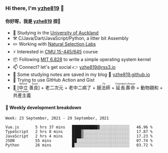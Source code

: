 ### Hi there, I'm [yzhe819](https://github.com/yzhe819) 👋

#### 你好呀，我是 [yzhe819](https://github.com/yzhe819) 捏👋

- 📖 Studying in the [University of Auckland](https://www.auckland.ac.nz/en.html)
- :hammer_and_pick: C/Java/Dart/JavaScript/Python, a litter bit Assembly
- :pencil2: Working with [Natural Selection Labs](https://github.com/NaturalSelectionLabs)
- ⚡ Interested in [CMU 15-445/645](https://15445.courses.cs.cmu.edu/fall2020/) course
- 📦 Following [MIT 6.828](https://pdos.csail.mit.edu/6.828/2018/overview.html) to write a simple operating system kernel
- 📫 Connect? let's get social 👉 yzhe819@rss3.io
- :scroll: Some studying notes are saved in my blog :space_invader: [yzhe819.github.io](https://yzhe819.github.io/)
- 🌟 Trying to use GitHub Action and Gist
- 🔑 <ruby>[中立 善良]<rp>（</rp><rt>Neutral Good</rt><rp>）</rp></ruby> + 老二次元 + 老中二病了 + <ruby>膜法師<rp>（</rp><rt>+1s</rt><rp>）</rp></ruby> + <ruby>延長壽命<rp>（</rp><rt>Extended Lifespan</rt><rp>）</rp></ruby> + 動物親和 + <ruby>共產主義<rp>（</rp><rt>Communism</rt><rp>）</rp></ruby>



#### 📝 Weekly development breakdown

<!--START_SECTION:waka-->
```text
Week: 23 September, 2021 - 29 September, 2021

Vue.js       5 hrs 37 mins   ███████████▓░░░░░░░░░░░░░   46.96 % 
TypeScript   2 hrs 8 mins    ████▒░░░░░░░░░░░░░░░░░░░░   17.87 % 
JavaScript   2 hrs 4 mins    ████▒░░░░░░░░░░░░░░░░░░░░   17.23 % 
JSON         55 mins         ██░░░░░░░░░░░░░░░░░░░░░░░   07.74 % 
Python       26 mins         █░░░░░░░░░░░░░░░░░░░░░░░░   03.72 % 
```
<!--END_SECTION:waka-->



